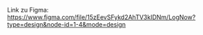 Link zu Figma: https://www.figma.com/file/15zEevSFykd2AhTV3kIDNm/LogNow?type=design&node-id=1-4&mode=design